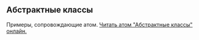 ## Абстрактные классы

Примеры, сопровождающие атом.
[Читать атом "Абстрактные классы" онлайн.](https://stepik.org/lesson/350608/step/1)